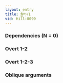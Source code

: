 ```yaml
---
layout: entry
title: སྐྲོག་√1
vid: Hill:0099
---
```

### Dependencies (N = 0)


### Overt 1-2


### Overt 1-2-3


### Oblique arguments
